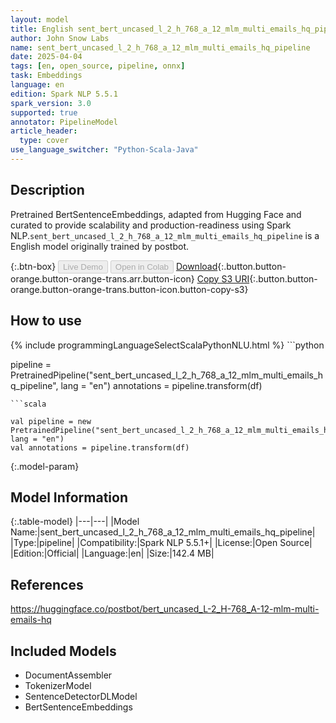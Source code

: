 ```yaml
---
layout: model
title: English sent_bert_uncased_l_2_h_768_a_12_mlm_multi_emails_hq_pipeline pipeline BertSentenceEmbeddings from postbot
author: John Snow Labs
name: sent_bert_uncased_l_2_h_768_a_12_mlm_multi_emails_hq_pipeline
date: 2025-04-04
tags: [en, open_source, pipeline, onnx]
task: Embeddings
language: en
edition: Spark NLP 5.5.1
spark_version: 3.0
supported: true
annotator: PipelineModel
article_header:
  type: cover
use_language_switcher: "Python-Scala-Java"
---
```


## Description

Pretrained BertSentenceEmbeddings, adapted from Hugging Face and curated to provide scalability and production-readiness using Spark NLP.`sent_bert_uncased_l_2_h_768_a_12_mlm_multi_emails_hq_pipeline` is a English model originally trained by postbot.

{:.btn-box}
<button class="button button-orange" disabled>Live Demo</button>
<button class="button button-orange" disabled>Open in Colab</button>
[Download](https://s3.amazonaws.com/auxdata.johnsnowlabs.com/public/models/sent_bert_uncased_l_2_h_768_a_12_mlm_multi_emails_hq_pipeline_en_5.5.1_3.0_1743792672666.zip){:.button.button-orange.button-orange-trans.arr.button-icon}
[Copy S3 URI](s3://auxdata.johnsnowlabs.com/public/models/sent_bert_uncased_l_2_h_768_a_12_mlm_multi_emails_hq_pipeline_en_5.5.1_3.0_1743792672666.zip){:.button.button-orange.button-orange-trans.button-icon.button-copy-s3}

## How to use



<div class="tabs-box" markdown="1">
{% include programmingLanguageSelectScalaPythonNLU.html %}
```python

pipeline = PretrainedPipeline("sent_bert_uncased_l_2_h_768_a_12_mlm_multi_emails_hq_pipeline", lang = "en")
annotations =  pipeline.transform(df)   

```
```scala

val pipeline = new PretrainedPipeline("sent_bert_uncased_l_2_h_768_a_12_mlm_multi_emails_hq_pipeline", lang = "en")
val annotations = pipeline.transform(df)

```
</div>

{:.model-param}
## Model Information

{:.table-model}
|---|---|
|Model Name:|sent_bert_uncased_l_2_h_768_a_12_mlm_multi_emails_hq_pipeline|
|Type:|pipeline|
|Compatibility:|Spark NLP 5.5.1+|
|License:|Open Source|
|Edition:|Official|
|Language:|en|
|Size:|142.4 MB|

## References

https://huggingface.co/postbot/bert_uncased_L-2_H-768_A-12-mlm-multi-emails-hq

## Included Models

- DocumentAssembler
- TokenizerModel
- SentenceDetectorDLModel
- BertSentenceEmbeddings